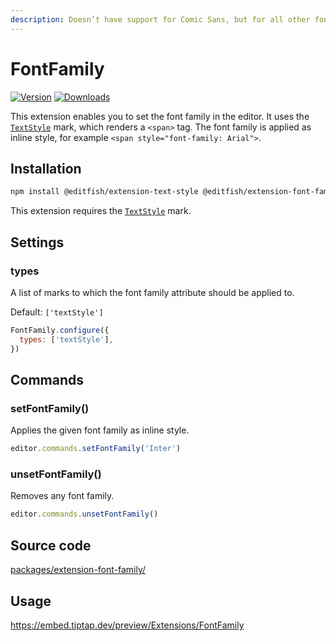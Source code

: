 ```yaml
---
description: Doesn’t have support for Comic Sans, but for all other fonts.
---
```


# FontFamily
[![Version](https://img.shields.io/npm/v/@editfish/extension-font-family.svg?label=version)](https://www.npmjs.com/package/@editfish/extension-font-family)
[![Downloads](https://img.shields.io/npm/dm/@editfish/extension-font-family.svg)](https://npmcharts.com/compare/@editfish/extension-font-family?minimal=true)

This extension enables you to set the font family in the editor. It uses the [`TextStyle`](/api/marks/text-style) mark, which renders a `<span>` tag. The font family is applied as inline style, for example `<span style="font-family: Arial">`.

## Installation
```bash
npm install @editfish/extension-text-style @editfish/extension-font-family
```

This extension requires the [`TextStyle`](/api/marks/text-style) mark.

## Settings

### types
A list of marks to which the font family attribute should be applied to.

Default: `['textStyle']`

```js
FontFamily.configure({
  types: ['textStyle'],
})
```

## Commands

### setFontFamily()
Applies the given font family as inline style.

```js
editor.commands.setFontFamily('Inter')
```

### unsetFontFamily()
Removes any font family.

```js
editor.commands.unsetFontFamily()
```

## Source code
[packages/extension-font-family/](https://github.com/ueberdosis/tiptap/blob/main/packages/extension-font-family/)

## Usage
https://embed.tiptap.dev/preview/Extensions/FontFamily
